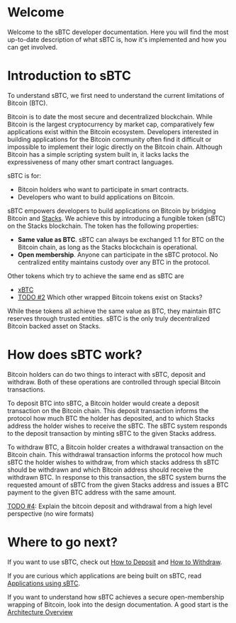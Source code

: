 # Welcome

Welcome to the sBTC developer documentation.
Here you will find the most up-to-date description of what sBTC is, how it's implemented and how you can get involved.

# Introduction to sBTC

To understand sBTC, we first need to understand the current limitations of Bitcoin (BTC).

Bitcoin is to date the most secure and decentralized blockchain.
While Bitcoin is the largest cryptocurrency by market cap, comparatively few applications exist within the Bitcoin ecosystem.
Developers interested in building applications for the Bitcoin community often find it difficult or impossible to implement their logic directly on the Bitcoin chain.
Although Bitcoin has a simple scripting system built in, it lacks lacks the expressiveness of many other smart contract languages.

sBTC is for:
- Bitcoin holders who want to participate in smart contracts.
- Developers who want to build applications on Bitcoin.

sBTC empowers developers to build applications on Bitcoin by bridging Bitcoin and [Stacks](https://www.stacks.co/).
We achieve this by introducing a fungible token (sBTC) on the Stacks blockchain.
The token has the following properties:

- **Same value as BTC**. sBTC can always be exchanged 1:1 for BTC on the Bitcoin chain, as long as the Stacks blockchain is operational.
- **Open membership**. Anyone can participate in the sBTC protocol. No centralized entity maintains custody over any BTC in the protocol.

Other tokens which try to achieve the same end as sBTC are

- [xBTC](https://www.stacks.co/blog/tokensoft-wrapped-fundamental-bitcoin-defi-building-blocks-xbtc)
- [TODO #2](https://github.com/stacks-network/sbtc-docs/issues/2) Which other wrapped Bitcoin tokens exist on Stacks?

While these tokens all achieve the same value as BTC, they maintain BTC reserves through trusted entities.
sBTC is the only truly decentralized Bitcoin backed asset on Stacks.

# How does sBTC work?

Bitcoin holders can do two things to interact with sBTC, deposit and withdraw.
Both of these operations are controlled through special Bitcoin transactions.

To deposit BTC into sBTC, a Bitcoin holder would create a deposit transaction on the Bitcoin chain.
This deposit transaction informs the protocol how much BTC the holder has deposited, and to which Stacks address the holder wishes to receive the sBTC.
The sBTC system responds to the deposit transaction by minting sBTC to the given Stacks address.

To withdraw BTC, a Bitcoin holder creates a withdrawal transaction on the Bitcoin chain.
This withdrawal transaction informs the protocol how much sBTC the holder wishes to withdraw, from which stacks address th sBTC should be withdrawn and which Bitcoin address should receive the withdrawn BTC.
In response to this transaction, the sBTC system burns the requested amount of sBTC from the given Stacks address and issues a BTC payment to the given BTC address with the same amount.


[TODO #4](https://github.com/stacks-network/sbtc-docs/issues/4): Explain the bitcoin deposit and withdrawal from a high level perspective (no wire formats)

# Where to go next?
If you want to use sBTC, check out [How to Deposit](./how-to-deposit.md) and [How to Withdraw](./how-to-withdraw).

If you are curious which applications are being built on sBTC, read [Applications using sBTC](./applications.md).

If you want to understand how sBTC achieves a secure open-membership wrapping of Bitcoin, look into the design documentation. A good start is the [Architecture Overview](./architecture.md)
